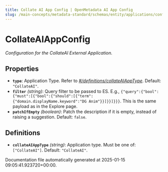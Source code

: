 ```yaml
---
title: Collate AI App Config | OpenMetadata AI App Config
slug: /main-concepts/metadata-standard/schemas/entity/applications/configuration/external/collateaiappconfig
---
```


# CollateAIAppConfig

*Configuration for the CollateAI External Application.*

## Properties

- **`type`**: Application Type. Refer to *[#/definitions/collateAIAppType](#definitions/collateAIAppType)*. Default: `"CollateAI"`.
- **`filter`** *(string)*: Query filter to be passed to ES. E.g., `{"query":{"bool":{"must":[{"bool":{"should":[{"term":{"domain.displayName.keyword":"DG Anim"}}]}}]}}}`. This is the same payload as in the Explore page.
- **`patchIfEmpty`** *(boolean)*: Patch the description if it is empty, instead of raising a suggestion. Default: `false`.
## Definitions

- **`collateAIAppType`** *(string)*: Application type. Must be one of: `["CollateAI"]`. Default: `"CollateAI"`.


Documentation file automatically generated at 2025-01-15 09:05:41.923720+00:00.
